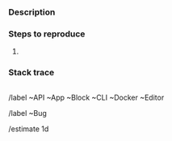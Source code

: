 ### Description

<!-- Add a textual description of the bug. -->
<!-- If this is a graphical bug, please add screenshots. 🙂  -->

### Steps to reproduce

<!-- Add a step by step guide describing how to trigger this bug. -->

1.

### Stack trace

<!-- Paste a stack trace below (if any). -->

```js
```

<!-- Remove the labels that don’t apply. -->

/label ~API ~App ~Block ~CLI ~Docker ~Editor

/label ~Bug

/estimate 1d
